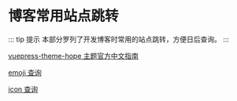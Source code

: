 # 博客常用站点跳转

::: tip 提示
本部分罗列了开发博客时常用的站点跳转，方便日后查询。
:::

[vuepress-theme-hope 主题官方中文指南](https://theme-hope.vuejs.press/zh/guide/)

[emoji 查询](https://theme-hope.vuejs.press/zh/cookbook/markdown/emoji/)

[icon 查询](https://theme-hope.vuejs.press/zh/guide/interface/icon.html)

